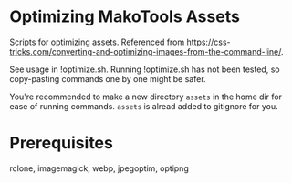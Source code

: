 # Optimizing MakoTools Assets

Scripts for optimizing assets. Referenced from https://css-tricks.com/converting-and-optimizing-images-from-the-command-line/.

See usage in !optimize.sh. Running !optimize.sh has not been tested,
so copy-pasting commands one by one might be safer.

You're recommended to make a new directory `assets` in the home dir
for ease of running commands. `assets` is alread added to gitignore
for you.

# Prerequisites

rclone, imagemagick, webp, jpegoptim, optipng
